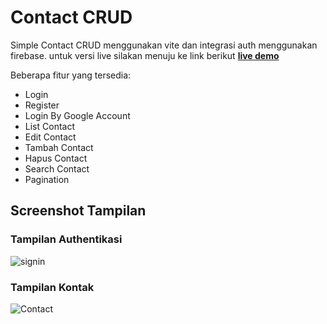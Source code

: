 # Contact CRUD

Simple Contact CRUD menggunakan vite dan integrasi auth menggunakan firebase. untuk versi live silakan menuju ke link berikut [**live demo**](https://contact-list-app-gamma.vercel.app/)

Beberapa fitur yang tersedia:
- Login
- Register
- Login By Google Account
- List Contact
- Edit Contact
- Tambah Contact
- Hapus Contact
- Search Contact
- Pagination

## Screenshot Tampilan

### Tampilan Authentikasi
![signin](https://github.com/rivorizaldi/contact-list-app/assets/38255538/7f7e0ac3-dc8d-4597-b3f8-99a4c3de04e6)


### Tampilan Kontak
![Contact](https://github.com/rivorizaldi/contact-list-app/assets/38255538/4833c63d-0156-4417-b2f0-fc77797fed87)
